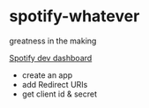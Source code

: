 # spotify-whatever
greatness in the making

[Spotify dev dashboard](https://developer.spotify.com/dashboard)
- create an app
- add Redirect URIs
- get client id & secret
